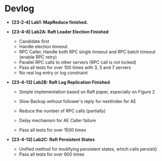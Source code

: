 # Devlog

- **[23-2-4] Lab1: MapReduce finished.**
- **[23-4-8] Lab2A: Raft Leader Election Finished**
  - Candidate first
  - Handle election timeout
  - RPC Caller, Handle both RPC single timeout and RPC batch timeout (enable RPC retry)
  - Parallel RPC calls to other servers (RPC call is not locked)
  - Pass all tests for over 100 times with 3, 5 and 7 servers
  - No real log entry or log constraint
- **[23-4-13] Lab2B: Raft Log Replication Finished**
  
  - Simple implementation based on Raft paper, especially on Figure 2
  
  - Slow Backup without follower's reply for nextIndex for AE
  
  - Reduce the number of RPC calls (partially)
  
  - Delay mechanism for AE Caller failure
  
  - Pass all tests for over 1500 times
- **[23-4-13] Lab2C: Raft Persistent States**
  - Unified method for modifying persistent states, which calls persist()
  - Pass all tests for over 600 times

